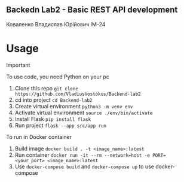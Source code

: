 ## Backedn Lab2 - Basic REST API development
Коваленко Владислав Юрійович ІМ-24

# Usage
> [!IMPORTANT]
> To use code, you need Python on your pc

1. Clone this repo `git clone https://github.com/VladiusVostokus/Backend-lab2`
2. cd into project `cd Backend-lab2`
3. Create virtual environment `python3 -m venv env`
4. Activate virtual environment `source ./env/bin/activate`
5. Install Flask `pip install flask`
6. Run project `flask --app src/app run`

To run in Docker container 
1. Build image `docker build . -t <image_name>:latest`
2. Run container `docker run -it --rm --network=host -e PORT=<your_port> <image_name>:latest`
3. Use `docker-compose build` and `docker-compose up` to use docker-compose